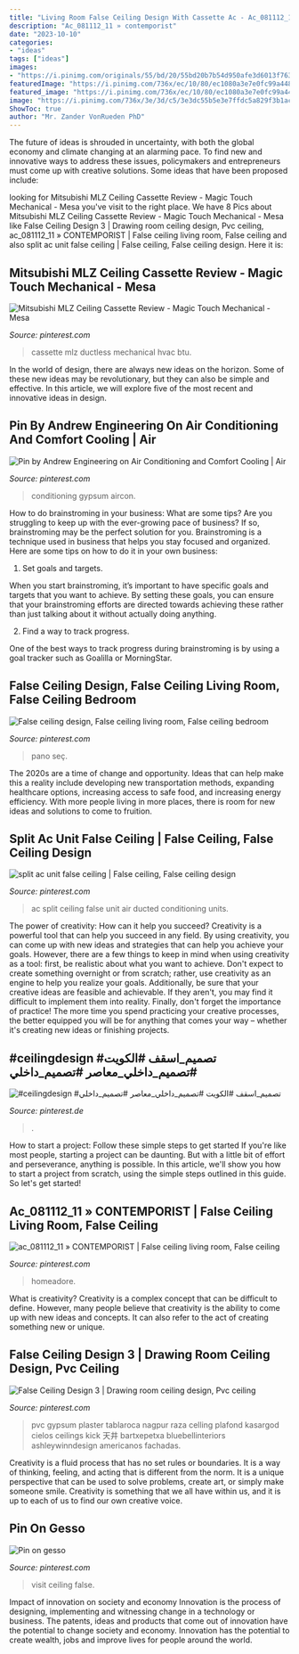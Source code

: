 ```yaml
---
title: "Living Room False Ceiling Design With Cassette Ac - Ac_081112_11 » Contemporist"
description: "Ac_081112_11 » contemporist"
date: "2023-10-10"
categories:
- "ideas"
tags: ["ideas"]
images:
- "https://i.pinimg.com/originals/55/bd/20/55bd20b7b54d950afe3d6013f7632bb5.jpg"
featuredImage: "https://i.pinimg.com/736x/ec/10/80/ec1080a3e7e0fc99a4484cefdd25d9ce.jpg"
featured_image: "https://i.pinimg.com/736x/ec/10/80/ec1080a3e7e0fc99a4484cefdd25d9ce.jpg"
image: "https://i.pinimg.com/736x/3e/3d/c5/3e3dc55b5e3e7ffdc5a829f3b1ac6299.jpg"
ShowToc: true
author: "Mr. Zander VonRueden PhD"
---
```



The future of ideas is shrouded in uncertainty, with both the global economy and climate changing at an alarming pace. To find new and innovative ways to address these issues, policymakers and entrepreneurs must come up with creative solutions. Some ideas that have been proposed include: 

	

		
looking for Mitsubishi MLZ Ceiling Cassette Review - Magic Touch Mechanical - Mesa you've visit to the right place. We have 8 Pics about Mitsubishi MLZ Ceiling Cassette Review - Magic Touch Mechanical - Mesa like False Ceiling Design 3 | Drawing room ceiling design, Pvc ceiling, ac_081112_11 » CONTEMPORIST | False ceiling living room, False ceiling and also split ac unit false ceiling | False ceiling, False ceiling design. Here it is:
		
    
## Mitsubishi MLZ Ceiling Cassette Review - Magic Touch Mechanical - Mesa

<img loading=lazy src="https://i.pinimg.com/736x/3e/3d/c5/3e3dc55b5e3e7ffdc5a829f3b1ac6299.jpg" onerror="this.onerror=null;this.src='https://tse4.mm.bing.net/th?id=OIP.P5HO7AH7QiqZr4-wWMdXegHaGa&amp;pid=15.1';" alt="Mitsubishi MLZ Ceiling Cassette Review - Magic Touch Mechanical - Mesa">

_Source: pinterest.com_

>cassette mlz ductless mechanical hvac btu. 

	

In the world of design, there are always new ideas on the horizon. Some of these new ideas may be revolutionary, but they can also be simple and effective. In this article, we will explore five of the most recent and innovative ideas in design.

    
## Pin By Andrew Engineering On Air Conditioning And Comfort Cooling | Air

<img loading=lazy src="https://i.pinimg.com/originals/39/16/82/391682fb012ac74d14b4331fc1784f9a.jpg" onerror="this.onerror=null;this.src='https://tse4.mm.bing.net/th?id=OIP.7XLufu1eE7jSHUf77cgCeQHaJ4&amp;pid=15.1';" alt="Pin by Andrew Engineering on Air Conditioning and Comfort Cooling | Air">

_Source: pinterest.com_

>conditioning gypsum aircon. 

	

How to do brainstroming in your business: What are some tips?
Are you struggling to keep up with the ever-growing pace of business? If so, brainstroming may be the perfect solution for you. Brainstroming is a technique used in business that helps you stay focused and organized. Here are some tips on how to do it in your own business: 
1. Set goals and targets.

When you start brainstroming, it’s important to have specific goals and targets that you want to achieve. By setting these goals, you can ensure that your brainstroming efforts are directed towards achieving these rather than just talking about it without actually doing anything. 

2. Find a way to track progress.

One of the best ways to track progress during brainstroming is by using a goal tracker such as Goalilla or MorningStar.

    
## False Ceiling Design, False Ceiling Living Room, False Ceiling Bedroom

<img loading=lazy src="https://i.pinimg.com/originals/e3/fb/4f/e3fb4fb2619bcab12b68e6e26557d0cc.jpg" onerror="this.onerror=null;this.src='https://tse3.mm.bing.net/th?id=OIP.7daIcwFQMdojaM7l6EH6SwHaEM&amp;pid=15.1';" alt="False ceiling design, False ceiling living room, False ceiling bedroom">

_Source: pinterest.com_

>pano seç. 

	

The 2020s are a time of change and opportunity. Ideas that can help make this a reality include developing new transportation methods, expanding healthcare options, increasing access to safe food, and increasing energy efficiency. With more people living in more places, there is room for new ideas and solutions to come to fruition.

    
## Split Ac Unit False Ceiling | False Ceiling, False Ceiling Design

<img loading=lazy src="https://i.pinimg.com/originals/f3/28/86/f32886ebe9c0b0aed012c90726f9893e.jpg" onerror="this.onerror=null;this.src='https://tse2.mm.bing.net/th?id=OIP.qIglE14Yw9DIGas4d7DtugHaE7&amp;pid=15.1';" alt="split ac unit false ceiling | False ceiling, False ceiling design">

_Source: pinterest.com_

>ac split ceiling false unit air ducted conditioning units. 

	

The power of creativity: How can it help you succeed?
Creativity is a powerful tool that can help you succeed in any field. By using creativity, you can come up with new ideas and strategies that can help you achieve your goals. However, there are a few things to keep in mind when using creativity as a tool: first, be realistic about what you want to achieve. Don't expect to create something overnight or from scratch; rather, use creativity as an engine to help you realize your goals. Additionally, be sure that your creative ideas are feasible and achievable. If they aren't, you may find it difficult to implement them into reality. Finally, don't forget the importance of practice! The more time you spend practicing your creative processes, the better equipped you will be for anything that comes your way – whether it's creating new ideas or finishing projects.

    
## #ceilingdesign #تصميم_اسقف #الكويت #تصميم_داخلي_معاصر #تصميم_داخلي

<img loading=lazy src="https://i.pinimg.com/originals/55/bd/20/55bd20b7b54d950afe3d6013f7632bb5.jpg" onerror="this.onerror=null;this.src='https://tse1.mm.bing.net/th?id=OIP.icp7kresK6CnI5_9FmJKgwHaEK&amp;pid=15.1';" alt="#ceilingdesign #تصميم_اسقف #الكويت #تصميم_داخلي_معاصر #تصميم_داخلي">

_Source: pinterest.de_

>. 

	

How to start a project: Follow these simple steps to get started
If you're like most people, starting a project can be daunting. But with a little bit of effort and perseverance, anything is possible. In this article, we'll show you how to start a project from scratch, using the simple steps outlined in this guide. So let's get started!

    
## Ac_081112_11 » CONTEMPORIST | False Ceiling Living Room, False Ceiling

<img loading=lazy src="https://i.pinimg.com/originals/da/f3/11/daf3117c15f0cb35af8a08a07b255450.jpg" onerror="this.onerror=null;this.src='https://tse4.mm.bing.net/th?id=OIP.-Xg606hhJiJQzitWQF2gvwHaLJ&amp;pid=15.1';" alt="ac_081112_11 » CONTEMPORIST | False ceiling living room, False ceiling">

_Source: pinterest.com_

>homeadore. 

	

What is creativity?
Creativity is a complex concept that can be difficult to define. However, many people believe that creativity is the ability to come up with new ideas and concepts. It can also refer to the act of creating something new or unique.

    
## False Ceiling Design 3 | Drawing Room Ceiling Design, Pvc Ceiling

<img loading=lazy src="https://i.pinimg.com/736x/ec/10/80/ec1080a3e7e0fc99a4484cefdd25d9ce.jpg" onerror="this.onerror=null;this.src='https://tse1.mm.bing.net/th?id=OIP.DAAY_geDN2DGCkwByK06swHaFb&amp;pid=15.1';" alt="False Ceiling Design 3 | Drawing room ceiling design, Pvc ceiling">

_Source: pinterest.com_

>pvc gypsum plaster tablaroca nagpur raza celling plafond kasargod cielos ceilings kick 天井 bartxepetxa bluebellinteriors ashleywinndesign americanos fachadas. 

	

Creativity is a fluid process that has no set rules or boundaries. It is a way of thinking, feeling, and acting that is different from the norm. It is a unique perspective that can be used to solve problems, create art, or simply make someone smile. Creativity is something that we all have within us, and it is up to each of us to find our own creative voice.

    
## Pin On Gesso

<img loading=lazy src="https://i.pinimg.com/originals/b6/4e/fd/b64efdd8a29a9269cb3e043e209a6bc6.jpg" onerror="this.onerror=null;this.src='https://tse4.mm.bing.net/th?id=OIP._rg67DUk9jQWoD9ISQWIRQHaHa&amp;pid=15.1';" alt="Pin on gesso">

_Source: pinterest.com_

>visit ceiling false. 

	

Impact of innovation on society and economy
Innovation is the process of designing, implementing and witnessing change in a technology or business. The patents, ideas and products that come out of innovation have the potential to change society and economy. Innovation has the potential to create wealth, jobs and improve lives for people around the world.


